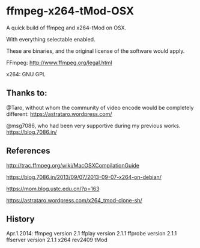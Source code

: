 ffmpeg-x264-tMod-OSX
====================

A quick build of ffmpeg and x264-tMod on OSX.

With everything selectable enabled.

These are binaries, and the original license of the software would apply.

FFmpeg: http://www.ffmpeg.org/legal.html

x264: GNU GPL


Thanks to:
----------------
@Taro, without whom the community of video encode would be completely different: https://astrataro.wordpress.com/

@msg7086, who had been very supportive during my previous works. https://blog.7086.in/

References
-------------
http://trac.ffmpeg.org/wiki/MacOSXCompilationGuide

https://blog.7086.in/2013/09/07/2013-09-07-x264-on-debian/

https://mom.blog.ustc.edu.cn/?p=163

https://astrataro.wordpress.com/x264_tmod-clone-sh/

History
--------------
Apr.1.2014: 
ffmpeg version 2.1 ffplay version 2.1.1 ffprobe version 2.1.1 ffserver version 2.1.1 x264 rev2409 tMod
